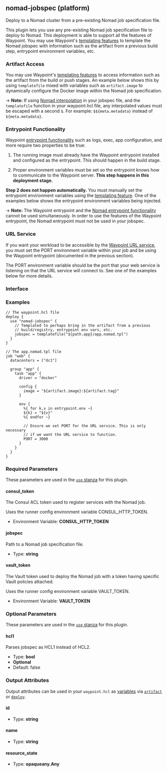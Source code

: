 ## nomad-jobspec (platform)

Deploy to a Nomad cluster from a pre-existing Nomad job specification file.

This plugin lets you use any pre-existing Nomad job specification file to
deploy to Nomad. This deployment is able to support all the features of Waypoint.
You may use Waypoint's [templating features](/docs/waypoint-hcl/functions/template)
to template the Nomad jobspec with information such as the artifact from
a previous build step, entrypoint environment variables, etc.

### Artifact Access

You may use Waypoint's [templating features](/docs/waypoint-hcl/functions/template)
to access information such as the artifact from the build or push stages.
An example below shows this by using `templatefile` mixed with
variables such as `artifact.image` to dynamically configure the
Docker image within the Nomad job specification.

-> **Note:** If using [Nomad interpolation](https://www.nomadproject.io/docs/runtime/interpolation) in your jobspec file,
and the `templatefile` function in your waypoint.hcl file, any interpolated values must be escaped with a second
`$`. For example: `$${meta.metadata}` instead of `${meta.metadata}`.

### Entrypoint Functionality

Waypoint [entrypoint functionality](/docs/entrypoint#functionality) such
as logs, exec, app configuration, and more require two properties to be true:

1. The running image must already have the Waypoint entrypoint installed
   and configured as the entrypoint. This should happen in the build stage.

2. Proper environment variables must be set so the entrypoint knows how
   to communicate to the Waypoint server. **This step happens in this
   deployment stage.**

**Step 2 does not happen automatically.** You must manually set the entrypoint
environment variables using the [templating feature](/docs/waypoint-hcl/functions/template).
One of the examples below shows the entrypoint environment variables being
injected.

-> **Note:** The Waypoint entrypoint and the [Nomad entrypoint functionality](https://www.nomadproject.io/docs/drivers/docker#entrypoint)
cannot be used simultaneously. In order to use the features of the Waypoint entrypoint, the Nomad entrypoint must not be used in your jobspec.

### URL Service

If you want your workload to be accessible by the
[Waypoint URL service](/docs/url), you must set the PORT environment variable
within your job and be using the Waypoint entrypoint (documented in the
previous section).

The PORT environment variable should be the port that your web service
is listening on that the URL service will connect to. See one of the examples
below for more details.

### Interface

### Examples

```hcl
// The waypoint.hcl file
deploy {
  use "nomad-jobspec" {
    // Templated to perhaps bring in the artifact from a previous
    // build/registry, entrypoint env vars, etc.
    jobspec = templatefile("${path.app}/app.nomad.tpl")
  }
}

// The app.nomad.tpl file
job "web" {
  datacenters = ["dc1"]

  group "app" {
    task "app" {
      driver = "docker"

      config {
        image = "${artifact.image}:${artifact.tag}"
      }

      env {
        %{ for k,v in entrypoint.env ~}
        ${k} = "${v}"
        %{ endfor ~}

        // Ensure we set PORT for the URL service. This is only necessary
        // if we want the URL service to function.
        PORT = 3000
      }
    }
  }
}
```

### Required Parameters

These parameters are used in the [`use` stanza](/docs/waypoint-hcl/use) for this plugin.

#### consul_token

The Consul ACL token used to register services with the Nomad job.

Uses the runner config environment variable CONSUL_HTTP_TOKEN.

- Environment Variable: **CONSUL_HTTP_TOKEN**

#### jobspec

Path to a Nomad job specification file.

- Type: **string**

#### vault_token

The Vault token used to deploy the Nomad job with a token having specific Vault policies attached.

Uses the runner config environment variable VAULT_TOKEN.

- Environment Variable: **VAULT_TOKEN**

### Optional Parameters

These parameters are used in the [`use` stanza](/docs/waypoint-hcl/use) for this plugin.

#### hcl1

Parses jobspec as HCL1 instead of HCL2.

- Type: **bool**
- **Optional**
- Default: false

### Output Attributes

Output attributes can be used in your `waypoint.hcl` as [variables](/docs/waypoint-hcl/variables) via [`artifact`](/docs/waypoint-hcl/variables/artifact) or [`deploy`](/docs/waypoint-hcl/variables/deploy).

#### id

- Type: **string**

#### name

- Type: **string**

#### resource_state

- Type: **opaqueany.Any**
